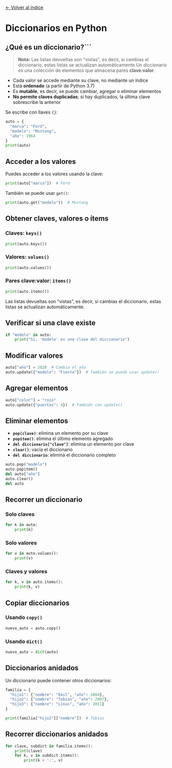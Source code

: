 [← Volver al índice](README.md)

# Diccionarios en Python

## ¿Qué es un diccionario?```

> **Nota:** Las listas devueltas son "vistas", es decir, si cambias el diccionario, estas listas se actualizan automáticamente.Un diccionario es una colección de elementos que almacena pares **clave:valor**.

- Cada valor se accede mediante su clave, no mediante un índice
- Está **ordenado** (a partir de Python 3.7)
- Es **mutable**, es decir, se puede cambiar, agregar o eliminar elementos
- **No permite claves duplicadas**; si hay duplicados, la última clave sobrescribe la anterior

Se escribe con llaves `{}`:

```python
auto = {
  "marca": "Ford",
  "modelo": "Mustang",
  "año": 1964
}
print(auto)
```

## Acceder a los valores

Puedes acceder a los valores usando la clave:

```python
print(auto["marca"])  # Ford
```

También se puede usar `get()`:

```python
print(auto.get("modelo"))  # Mustang
```

## Obtener claves, valores o ítems

### Claves: `keys()`

```python
print(auto.keys())
```

### Valores: `values()`

```python
print(auto.values())
```

### Pares clave:valor: `items()`

```python
print(auto.items())
```  


Las listas devueltas son “vistas”, es decir, si cambias el diccionario, estas listas se actualizan automáticamente.

## Verificar si una clave existe

```python
if "modelo" in auto:
    print("Sí, 'modelo' es una clave del diccionario")
```

## Modificar valores

```python
auto["año"] = 2020  # Cambia el año
auto.update({"modelo": "Fiesta"})  # También se puede usar update()
```

## Agregar elementos

```python
auto["color"] = "rojo"  
auto.update({"puertas": 4})  # También con update()
```

## Eliminar elementos

- **`pop(clave)`**: elimina un elemento por su clave
- **`popitem()`**: elimina el último elemento agregado
- **`del diccionario["clave"]`**: elimina un elemento por clave
- **`clear()`**: vacía el diccionario
- **`del diccionario`**: elimina el diccionario completo

```python
auto.pop("modelo")
auto.popitem()
del auto["año"]
auto.clear()
del auto
```

## Recorrer un diccionario

### Solo claves

```python
for k in auto:
    print(k)
```

### Solo valores

```python
for v in auto.values():
    print(v)
```

### Claves y valores

```python
for k, v in auto.items():
    print(k, v)
```

## Copiar diccionarios

### Usando `copy()`

```python
nuevo_auto = auto.copy()
```

### Usando `dict()`

```python
nuevo_auto = dict(auto)
```

## Diccionarios anidados

Un diccionario puede contener otros diccionarios:

```python
familia = {
  "hijo1": {"nombre": "Emil", "año": 2004},
  "hijo2": {"nombre": "Tobias", "año": 2007},
  "hijo3": {"nombre": "Linus", "año": 2011}
}

print(familia["hijo2"]["nombre"])  # Tobias
```

## Recorrer diccionarios anidados

```python
for clave, subdict in familia.items():
    print(clave)
    for k, v in subdict.items():
        print(k + ':', v)
```